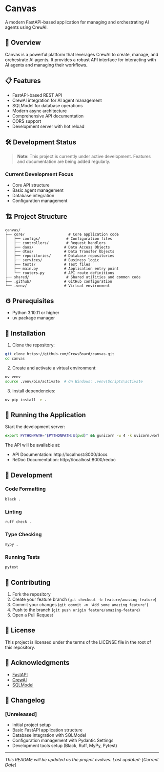 # Canvas

A modern FastAPI-based application for managing and orchestrating AI agents using CrewAI.

## 🚀 Overview

Canvas is a powerful platform that leverages CrewAI to create, manage, and orchestrate AI agents. It provides a robust API interface for interacting with AI agents and managing their workflows.

## 📋 Features

- FastAPI-based REST API
- CrewAI integration for AI agent management
- SQLModel for database operations
- Modern async architecture
- Comprehensive API documentation
- CORS support
- Development server with hot reload

## 🛠️ Development Status

> **Note**: This project is currently under active development. Features and documentation are being added regularly.

### Current Development Focus
- Core API structure
- Basic agent management
- Database integration
- Configuration management

## 🏗️ Project Structure

```
canvas/
├── core/                    # Core application code
│   ├── configs/            # Configuration files
│   ├── controllers/        # Request handlers
│   ├── daos/              # Data Access Objects
│   ├── dtos/              # Data Transfer Objects
│   ├── repositories/      # Database repositories
│   ├── services/          # Business logic
│   ├── tests/             # Test files
│   ├── main.py            # Application entry point
│   └── routers.py         # API route definitions
├── shared/                 # Shared utilities and common code
├── .github/               # GitHub configuration
└── .venv/                 # Virtual environment
```

## ⚙️ Prerequisites

- Python 3.10.11 or higher
- uv package manager

## 🚀 Installation

1. Clone the repository:
```bash
git clone https://github.com/CrewsBoard/canvas.git
cd canvas
```

2. Create and activate a virtual environment:
```bash
uv venv
source .venv/bin/activate  # On Windows: .venv\Scripts\activate
```

3. Install dependencies:
```bash
uv pip install -e .
```

## 🏃 Running the Application

Start the development server:
```bash
export PYTHONPATH="$PYTHONPATH:$(pwd)" && gunicorn -w 4 -k uvicorn.workers.UvicornWorker core.main:create_app # or python -m core.main
```

The API will be available at:
- API Documentation: http://localhost:8000/docs
- ReDoc Documentation: http://localhost:8000/redoc

## 🧪 Development

### Code Formatting
```bash
black .
```

### Linting
```bash
ruff check .
```

### Type Checking
```bash
mypy .
```

### Running Tests
```bash
pytest
```

## 🤝 Contributing

1. Fork the repository
2. Create your feature branch (`git checkout -b feature/amazing-feature`)
3. Commit your changes (`git commit -m 'Add some amazing feature'`)
4. Push to the branch (`git push origin feature/amazing-feature`)
5. Open a Pull Request

## 📝 License

This project is licensed under the terms of the LICENSE file in the root of this repository.

## 🙏 Acknowledgments

- [FastAPI](https://fastapi.tiangolo.com/)
- [CrewAI](https://github.com/joaomdmoura/crewAI)
- [SQLModel](https://sqlmodel.tiangolo.com/)

## 📅 Changelog

### [Unreleased]
- Initial project setup
- Basic FastAPI application structure
- Database integration with SQLModel
- Configuration management with Pydantic Settings
- Development tools setup (Black, Ruff, MyPy, Pytest)

---

*This README will be updated as the project evolves. Last updated: [Current Date]*
